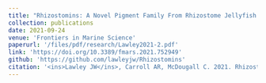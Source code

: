 ```yaml
---
title: "Rhizostomins: A Novel Pigment Family From Rhizostome Jellyfish (Cnidaria, Scyphozoa)"
collection: publications
date: 2021-09-24
venue: 'Frontiers in Marine Science'
paperurl: '/files/pdf/research/Lawley2021-2.pdf'
link: 'https://doi.org/10.3389/fmars.2021.752949'
github: 'https://github.com/lawleyjw/Rhizostomins'
citation: '<ins>Lawley JW</ins>, Carroll AR, McDougall C. 2021. Rhizostomins: A Novel Pigment Family From Rhizostome Jellyfish (Cnidaria, Scyphozoa). <i>Frontiers in Marine Science</i> 8:752949. doi:10.3389/fmars.2021.752949'
---
```

